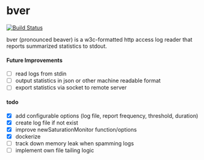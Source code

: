 # bver
[![Build Status](https://travis-ci.org/wenvlem/bver.svg?branch=master)](https://travis-ci.org/wenvlem/bver)
<!-- [![GoDoc](https://godoc.org/github.com/wenvlem/bver?status.svg)](https://godoc.org/github.com/wenvlem/bver) -->

bver (pronounced beaver) is a w3c-formatted http access log reader that reports summarized statistics to stdout.

#### Future Improvements
 - [ ] read logs from stdin
 - [ ] output statistics in json or other machine readable format
 - [ ] export statistics via socket to remote server

#### todo
 - [x] add configurable options (log file, report frequency, threshold, duration)
 - [x] create log file if not exist
 - [x] improve newSaturationMonitor function/options
 - [x] dockerize
 - [ ] track down memory leak when spamming logs
 - [ ] implement own file tailing logic
